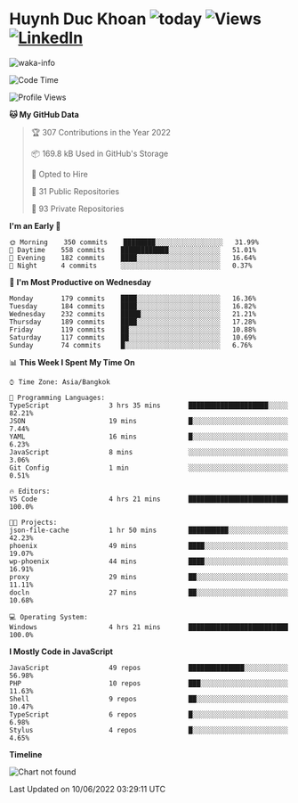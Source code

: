 # Huynh Duc Khoan ![today](https://wakapi.dev/api/badge/f97/interval:today?label=today) ![Views](https://komarev.com/ghpvc/?username=f97) [![LinkedIn](https://img.shields.io/badge/-LinkedIn-5c5c5c?&logo=Linkedin&?logoColor=white&link=https://www.linkedin.com/in/huynhduckhoan/)](https://www.linkedin.com/in/huynhduckhoan/)

![waka-info](https://github-readme-stats.vercel.app/api/wakatime?username=f97&api_domain=wakapi.dev&bg_color=1A202C&title_color=2F855A&icon_color=2F855A&text_color=ffffff&custom_title=Wakapi%20Week%20Stats&layout=compact)

<!--START_SECTION:waka-->
![Code Time](http://img.shields.io/badge/Code%20Time-48%20mins-blue)

![Profile Views](http://img.shields.io/badge/Profile%20Views-30-blue)

**🐱 My GitHub Data** 

> 🏆 307 Contributions in the Year 2022
 > 
> 📦 169.8 kB Used in GitHub's Storage 
 > 
> 💼 Opted to Hire
 > 
> 📜 31 Public Repositories 
 > 
> 🔑 93 Private Repositories  
 > 
**I'm an Early 🐤** 

```text
🌞 Morning    350 commits    ████████░░░░░░░░░░░░░░░░░   31.99% 
🌆 Daytime    558 commits    ████████████░░░░░░░░░░░░░   51.01% 
🌃 Evening    182 commits    ████░░░░░░░░░░░░░░░░░░░░░   16.64% 
🌙 Night      4 commits      ░░░░░░░░░░░░░░░░░░░░░░░░░   0.37%

```
📅 **I'm Most Productive on Wednesday** 

```text
Monday       179 commits    ████░░░░░░░░░░░░░░░░░░░░░   16.36% 
Tuesday      184 commits    ████░░░░░░░░░░░░░░░░░░░░░   16.82% 
Wednesday    232 commits    █████░░░░░░░░░░░░░░░░░░░░   21.21% 
Thursday     189 commits    ████░░░░░░░░░░░░░░░░░░░░░   17.28% 
Friday       119 commits    ██░░░░░░░░░░░░░░░░░░░░░░░   10.88% 
Saturday     117 commits    ██░░░░░░░░░░░░░░░░░░░░░░░   10.69% 
Sunday       74 commits     █░░░░░░░░░░░░░░░░░░░░░░░░   6.76%

```


📊 **This Week I Spent My Time On** 

```text
⌚︎ Time Zone: Asia/Bangkok

💬 Programming Languages: 
TypeScript               3 hrs 35 mins       ████████████████████░░░░░   82.21% 
JSON                     19 mins             █░░░░░░░░░░░░░░░░░░░░░░░░   7.44% 
YAML                     16 mins             █░░░░░░░░░░░░░░░░░░░░░░░░   6.23% 
JavaScript               8 mins              ░░░░░░░░░░░░░░░░░░░░░░░░░   3.06% 
Git Config               1 min               ░░░░░░░░░░░░░░░░░░░░░░░░░   0.51%

🔥 Editors: 
VS Code                  4 hrs 21 mins       █████████████████████████   100.0%

🐱‍💻 Projects: 
json-file-cache          1 hr 50 mins        ██████████░░░░░░░░░░░░░░░   42.23% 
phoenix                  49 mins             ████░░░░░░░░░░░░░░░░░░░░░   19.07% 
wp-phoenix               44 mins             ████░░░░░░░░░░░░░░░░░░░░░   16.91% 
proxy                    29 mins             ██░░░░░░░░░░░░░░░░░░░░░░░   11.11% 
docln                    27 mins             ██░░░░░░░░░░░░░░░░░░░░░░░   10.68%

💻 Operating System: 
Windows                  4 hrs 21 mins       █████████████████████████   100.0%

```

**I Mostly Code in JavaScript** 

```text
JavaScript               49 repos            ██████████████░░░░░░░░░░░   56.98% 
PHP                      10 repos            ███░░░░░░░░░░░░░░░░░░░░░░   11.63% 
Shell                    9 repos             ██░░░░░░░░░░░░░░░░░░░░░░░   10.47% 
TypeScript               6 repos             █░░░░░░░░░░░░░░░░░░░░░░░░   6.98% 
Stylus                   4 repos             █░░░░░░░░░░░░░░░░░░░░░░░░   4.65%

```


**Timeline**

![Chart not found](https://raw.githubusercontent.com/f97/f97/master/charts/bar_graph.png) 


 Last Updated on 10/06/2022 03:29:11 UTC
<!--END_SECTION:waka-->

